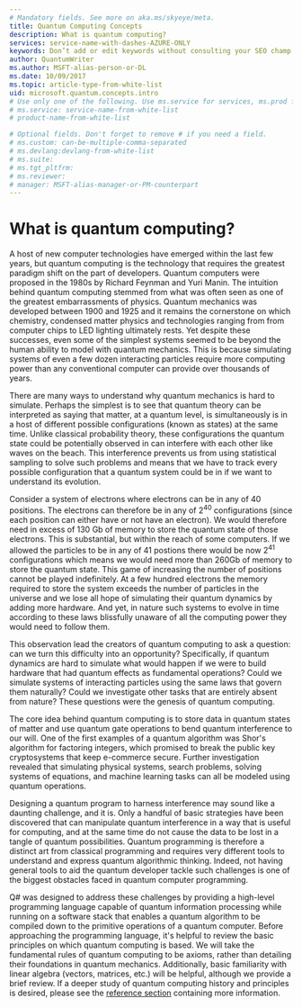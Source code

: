 ```yaml
---
# Mandatory fields. See more on aka.ms/skyeye/meta.
title: Quantum Computing Concepts
description: What is quantum computing?
services: service-name-with-dashes-AZURE-ONLY 
keywords: Don’t add or edit keywords without consulting your SEO champ.
author: QuantumWriter
ms.author: MSFT-alias-person-or-DL
ms.date: 10/09/2017
ms.topic: article-type-from-white-list
uid: microsoft.quantum.concepts.intro
# Use only one of the following. Use ms.service for services, ms.prod for on-prem. Remove the # before the relevant field.
# ms.service: service-name-from-white-list
# product-name-from-white-list

# Optional fields. Don't forget to remove # if you need a field.
# ms.custom: can-be-multiple-comma-separated
# ms.devlang:devlang-from-white-list
# ms.suite: 
# ms.tgt_pltfrm:
# ms.reviewer:
# manager: MSFT-alias-manager-or-PM-counterpart
---
```


<!---
Purpose of an Overview article: 
1. To give a TECHNICAL overview of a service/product: What is it? Why should I use it? It's a "learn" topic that describes key benefits and our competitive advantage. It's not a "do" topic.
2. To help audiences who are new to service but who may be familiar with related concepts. 
3. To compare the service to another service/product that has some similar functionality, ex. SQL Database / SQL Data Warehouse, if appropriate. This info can be in a short list or table. 
-->

# What is quantum computing?

A host of new computer technologies have emerged within the last few years, but quantum computing is the technology that  requires the greatest paradigm shift on the part of developers.  Quantum computers were proposed in the 1980s by Richard Feynman and Yuri Manin.  The intuition behind quantum computing stemmed from what was often seen as one of the greatest embarrassments of physics.  Quantum mechanics was developed between 1900 and 1925 and it remains the cornerstone on which chemistry, condensed matter physics and technologies ranging from from computer chips to LED lighting ultimately rests.  Yet despite these successes, even some of the simplest systems seemed to be beyond the human ability to model with quantum mechanics.  This is because simulating systems of even a few dozen interacting particles  require more computing power than any conventional computer can provide over thousands of years.

There are many ways to understand why quantum mechanics is hard to simulate.  Perhaps the simplest is to see that quantum theory can be interpreted as saying that matter, at a quantum level, is simultaneously is in a host of different possible configurations (known as states) at the same time.  Unlike classical probability theory, these configurations the quantum state could be potentially observed in can interfere with each other like waves on the beach.  This interference prevents us from using statistical sampling to solve such problems and means that we have to track every possible configuration that a quantum system could be in if we want to understand its evolution.  

Consider a system of electrons where electrons can be in any of $40$ positions.  The electrons can therefore be in any of $2^{40}$ configurations (since each position can either have or not have an electron). We would therefore need in excess of 130 Gb of memory to store the quantum state of those electrons.  This is substantial, but within the reach of some computers.  If we allowed the particles to be in any of $41$ postions there would be now $2^{41}$ configurations which means we would need more than $260$Gb of memory to store the quantum state. This game of increasing the number of positions cannot be played indefinitely.  At a few hundred electrons the memory required to store the system exceeds the number of particles in the universe and we lose all hope of simulating their quantum dynamics by adding more hardware.    And yet, in nature such systems to evolve in time according to these laws blissfully unaware of all the computing power they would need to follow them.

This observation lead the creators of quantum computing to ask a question: can we turn this difficulty into an opportunity?  Specifically, if quantum dynamics are hard to simulate what would happen if we were to build hardware that had quantum effects as fundamental operations?  Could we simulate systems of interacting particles using the same laws that govern them naturally? Could we investigate other tasks that are entirely absent from nature?  These questions were the genesis of quantum computing.

The core idea behind quantum computing is to store data in quantum states of matter and use quantum gate operations to bend quantum interference to our will.  One of the first examples of a quantum algorithm was Shor's algorithm for factoring integers, which promised to break the public key cryptosystems that keep e-commerce secure.  Further investigation revealed that simulating physical systems, search problems, solving systems of equations, and machine learning tasks can all be modeled using quantum operations.

Designing a quantum program to harness interference may sound like a daunting challenge, and it is. Only a handful of basic strategies have been discovered that can manipulate quantum interference in a way that is useful for computing, and at the same time do not cause the data to be lost in a tangle of quantum possibilities. Quantum programming is therefore a distinct art from classical programming and requires very different tools to understand and express quantum algorithmic thinking. Indeed, not having general tools to aid the quantum developer tackle such challenges is one of the biggest obstacles faced in quantum computer programming.

Q# was designed to address these challenges by providing a high-level programming language capable of quantum information processing while running on a software stack that enables a quantum algorithm to be compiled down to the primitive operations of a quantum computer.  Before approaching the programming language, it's helpful to review the basic principles on which quantum computing is based. We will take the fundamental rules of quantum computing to be axioms, rather than detailing their foundations in quantum mechanics. Additionally, basic familiarity with linear algebra (vectors, matrices, etc.) will be helpful, although we provide a brief review. If a deeper study of quantum computing history and principles is desired, please see the [reference section](quantum-ForMoreInfo.md)  containing more information.
